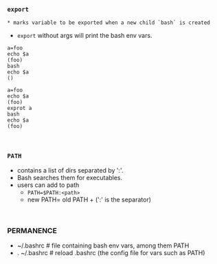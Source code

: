 ### `export`
    * marks variable to be exported when a new child `bash` is created
* `export` without args will print the bash env vars.

```shell
a=foo
echo $a
(foo)
bash
echo $a
()

a=foo
echo $a
(foo)
exprot a
bash
echo $a
(foo)
```

<br>

### `PATH`
* contains a list of dirs separated by ':'.
* Bash searches them for executables.
* users can add to path
    * `PATH=$PATH:<path>`
    * new PATH= old PATH + <path> (':' is the separator)

<br>

### PERMANENCE
* ~/.bashrc				# file containing bash env vars, among them PATH
* . ~/.bashrc				# reload .bashrc (the config file for vars such as PATH)





